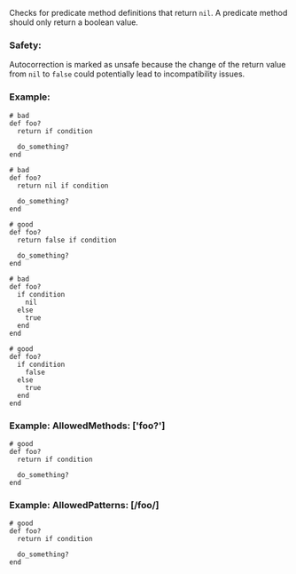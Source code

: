 Checks for predicate method definitions that return `nil`.
A predicate method should only return a boolean value.

### Safety:

Autocorrection is marked as unsafe because the change of the return value
from `nil` to `false` could potentially lead to incompatibility issues.

### Example:
    # bad
    def foo?
      return if condition

      do_something?
    end

    # bad
    def foo?
      return nil if condition

      do_something?
    end

    # good
    def foo?
      return false if condition

      do_something?
    end

    # bad
    def foo?
      if condition
        nil
      else
        true
      end
    end

    # good
    def foo?
      if condition
        false
      else
        true
      end
    end

### Example: AllowedMethods: ['foo?']
    # good
    def foo?
      return if condition

      do_something?
    end

### Example: AllowedPatterns: [/foo/]
    # good
    def foo?
      return if condition

      do_something?
    end
